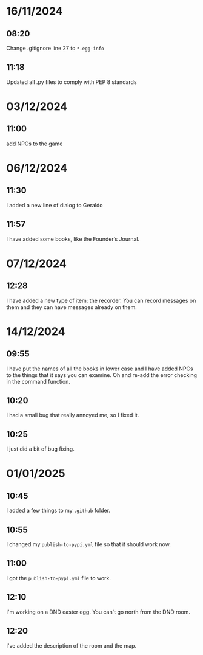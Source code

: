 # 16/11/2024

## 08:20

Change .gitignore line 27 to `*.egg-info`

## 11:18

Updated all .py files to comply with PEP 8 standards

# 03/12/2024

## 11:00

add NPCs to the game

# 06/12/2024

## 11:30

I added a new line of dialog to Geraldo

## 11:57

I have added some books, like the Founder’s Journal.

# 07/12/2024

## 12:28

I have added a new type of item: the recorder. You can record messages on them and they can have messages already on them.

# 14/12/2024

## 09:55

I have put the names of all the books in lower case and I have added NPCs to the things that it says you can examine. Oh and re-add the error checking in the command function.

## 10:20

I had a small bug that really annoyed me, so I fixed it.

## 10:25

I just did a bit of bug fixing.

# 01/01/2025

## 10:45

I added a few things to my `.github` folder.

## 10:55

I changed my `publish-to-pypi.yml` file so that it should work now.

## 11:00

I got the `publish-to-pypi.yml` file to work.

## 12:10

I'm working on a DND easter egg. You can't go north from the DND room.

## 12:20

I've added the description of the room and the map.
